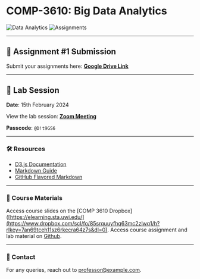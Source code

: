 # COMP-3610: Big Data Analytics

![Data Analytics](https://img.shields.io/badge/Data%20Analytics-3610-blue.svg?style=flat-square)
![Assignments](https://img.shields.io/badge/Assignment-1-green.svg?style=flat-square)

---

## 📑 Assignment #1 Submission

Submit your assignments here: **[Google Drive Link](https://drive.google.com/drive/folders/1p4Vcp-dLoe2zmnuvnr-xJWfSEpJUsd-z?usp=sharing)**

---

## 📅 Lab Session

**Date**: 15th February 2024

View the lab session: **[Zoom Meeting](https://sta-uwi-edu.zoom.us/rec/share/LX42IK1eMvhIIMmQxzdUPx-NSk3ml0gQ1YGhBl9TV-Aanh45z6j1UgceoMCvh9PF.-KX8-F_bu_N26037)**

**Passcode**: `@D!t9GS6`

---

### 🛠️ Resources

- [D3.js Documentation](https://d3js.org/)
- [Markdown Guide](https://www.markdownguide.org/)
- [GitHub Flavored Markdown](https://github.github.com/gfm/)

---

### 📖 Course Materials

Access course slides on the [COMP 3610 Dropbox]([https://elearning.sta.uwi.edu/](https://www.dropbox.com/scl/fo/85srquuyfhq63mc2zlwq1/h?rlkey=7an69tceh11sz6rkecra64z7s&dl=0).
Access course assignment and lab material on [Github](https://github.com/Santius0/COMP-3610).

---

### 📧 Contact

For any queries, reach out to [professor@example.com](mailto:sergio.mathurin@sta.uwi.edu).
